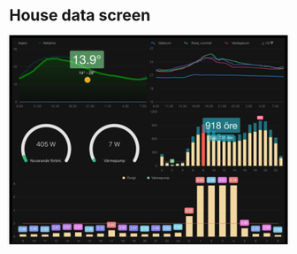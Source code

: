 # House data screen

![screenshot](https://github.com/dhogborg/house-sensors/blob/master/static/screenshot.jpeg?raw=true)
